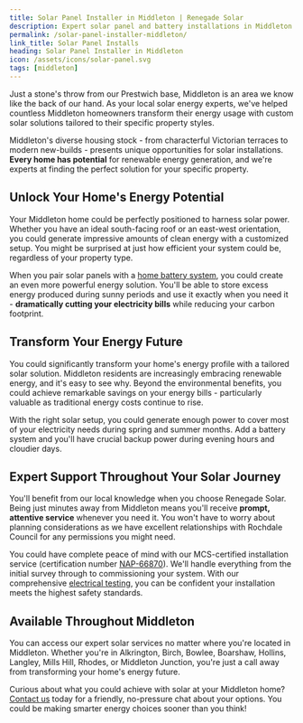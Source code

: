 ```yaml
---
title: Solar Panel Installer in Middleton | Renegade Solar
description: Expert solar panel and battery installations in Middleton from locally-based Renegade Solar, an MCS-certified installer with excellent customer reviews.
permalink: /solar-panel-installer-middleton/
link_title: Solar Panel Installs
heading: Solar Panel Installer in Middleton
icon: /assets/icons/solar-panel.svg
tags: [middleton]
---
```


Just a stone's throw from our Prestwich base, Middleton is an area we know like the back of our hand. As your local solar energy experts, we've helped countless Middleton homeowners transform their energy usage with custom solar solutions tailored to their specific property styles.

Middleton's diverse housing stock - from characterful Victorian terraces to modern new-builds - presents unique opportunities for solar installations. **Every home has potential** for renewable energy generation, and we're experts at finding the perfect solution for your specific property.

## Unlock Your Home's Energy Potential

Your Middleton home could be perfectly positioned to harness solar power. Whether you have an ideal south-facing roof or an east-west orientation, you could generate impressive amounts of clean energy with a customized setup. You might be surprised at just how efficient your system could be, regardless of your property type.

When you pair solar panels with a [home battery system](/services/home-battery-installations/), you could create an even more powerful energy solution. You'll be able to store excess energy produced during sunny periods and use it exactly when you need it - **dramatically cutting your electricity bills** while reducing your carbon footprint.

## Transform Your Energy Future

You could significantly transform your home's energy profile with a tailored solar solution. Middleton residents are increasingly embracing renewable energy, and it's easy to see why. Beyond the environmental benefits, you could achieve remarkable savings on your energy bills - particularly valuable as traditional energy costs continue to rise.

With the right solar setup, you could generate enough power to cover most of your electricity needs during spring and summer months. Add a battery system and you'll have crucial backup power during evening hours and cloudier days.

## Expert Support Throughout Your Solar Journey

You'll benefit from our local knowledge when you choose Renegade Solar. Being just minutes away from Middleton means you'll receive **prompt, attentive service** whenever you need it. You won't have to worry about planning considerations as we have excellent relationships with Rochdale Council for any permissions you might need.

You could have complete peace of mind with our MCS-certified installation service (certification number [NAP-66870](https://mcscertified.com/find-an-installer/)). We'll handle everything from the initial survey through to commissioning your system. With our comprehensive [electrical testing](/services/electrical-testing/), you can be confident your installation meets the highest safety standards.

## Available Throughout Middleton

You can access our expert solar services no matter where you're located in Middleton. Whether you're in Alkrington, Birch, Bowlee, Boarshaw, Hollins, Langley, Mills Hill, Rhodes, or Middleton Junction, you're just a call away from transforming your home's energy future.

Curious about what you could achieve with solar at your Middleton home? [Contact us](/contact/) today for a friendly, no-pressure chat about your options. You could be making smarter energy choices sooner than you think!
